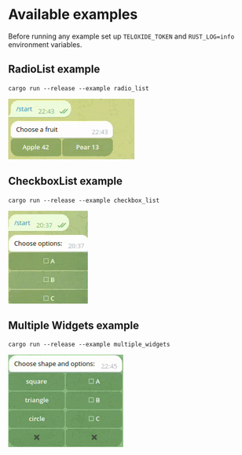 # Available examples

Before running any example set up `TELOXIDE_TOKEN` and `RUST_LOG=info` environment variables.

## RadioList example
```
cargo run --release --example radio_list
```

!["radio_list" run example](media/radio_list.gif)

## CheckboxList example
```
cargo run --release --example checkbox_list
```

!["checkbox_list" run example](media/checkbox_list.gif)

## Multiple Widgets example
```
cargo run --release --example multiple_widgets
```
!["multiple_widgets" run example](media/multiple_widgets.gif)